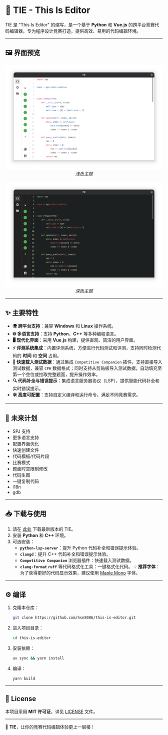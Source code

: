 # 🌟 TIE - This Is Editor

TIE 是 "This Is Editor" 的缩写，是一个基于 **Python** 和 **Vue.js** 的跨平台竞赛代码编辑器，专为程序设计竞赛打造，提供高效、易用的代码编辑环境。

---

## 🖼️ 界面预览

<div align="center">
   <img src="./assets/tie-light.png" alt="浅色主题" width="600"/>
   <br/>
   <em>浅色主题</em>
   <br/><br/>
   <img src="./assets/tie-dark.png" alt="深色主题" width="600"/>
   <br/>
   <em>深色主题</em>
</div>

---
## ✨ 主要特性
- **🌍 跨平台支持**：兼容 **Windows** 和 **Linux** 操作系统。
- **🌐 多语言支持**：支持 **Python**、**C++** 等多种编程语言。
- **🖥️ 现代化界面**：采用 **Vue.js** 构建，提供直观、简洁的用户界面。
- **⚡ 评测系统集成**：内置评测系统，方便进行代码测试和评测，支持同时检测代码的 **时间** 和 **空间** 占用。
- **📂 快速载入测试数据**：通过集成 `Competitive Companion` 插件，支持直接导入测试数据，兼容 `CPH` 数据格式；同时支持从剪贴板导入测试数据，自动填充至第一个空位或拉取完整题面，提升操作效率。
- **🔍 代码补全与错误提示**：集成语言服务器协议（LSP），提供智能代码补全和实时错误提示。
- **🛠️ 高度可配置**：支持自定义编译和运行命令，满足不同竞赛需求。

---

## 🚧 未来计划
- SPJ 支持
- 更多语言支持
- 配置界面优化
- 快速创建文件
- 代码模板/代码片段
- 比赛模式
- 题面时空限制修改
- 代码生图
- 一键复制代码
- i18n
- gdb

___

## 📥 下载与使用
1. 请在 [此处](https://github.com/hsn8086/this-is-editor/releases/latest) 下载最新版本的 TIE。
2. 安装 **Python** 和 **C++** 环境。
3. 可选安装：
   - **`python-lsp-server`**：提升 Python 代码补全和错误提示体验。
   - **`clangd`**：提升 C++ 代码补全和错误提示体验。
   - **`Competitive Companion`** 浏览器插件：快速载入测试数据。
   - **`clang-format` `ruff`** 等代码格式化工具：一键格式化代码。
💡 **推荐字体**：为了获得更好的代码显示效果，建议使用 [Maple Mono](https://github.com/subframe7536/Maple-font) 字体。

---

## ⚙️ 编译
1. 克隆本仓库：
   ```bash
   git clone https://github.com/hsn8086/this-is-editor.git
   ```
2. 进入项目目录：
   ```bash
   cd this-is-editor
   ```
3. 安装依赖：
   ```bash
   uv sync && yarn install
   ```
4. 编译：
   ```bash
   yarn build
   ```

---

## 📜 License
本项目采用 **MIT 许可证**，详见 [LICENSE](./LICENSE) 文件。

---
🚀 **TIE**，让你的竞赛代码编辑体验更上一层楼！